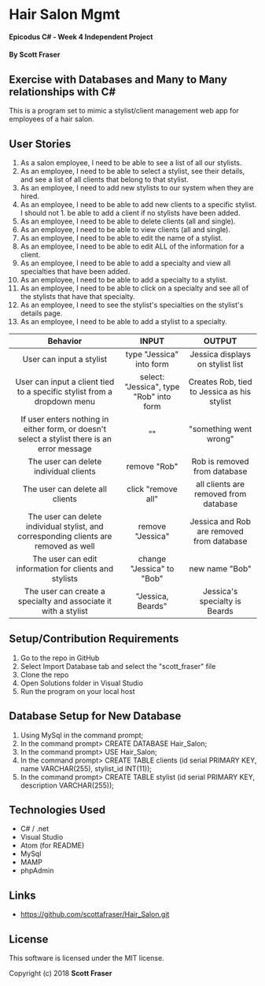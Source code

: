 # Hair Salon Mgmt

#### Epicodus C# - Week 4 Independent Project

#### By Scott Fraser

## Exercise with Databases and Many to Many relationships with C#
This is a program set to mimic a stylist/client management web app for employees of a hair salon.

## User Stories
1. As a salon employee, I need to be able to see a list of all our stylists.
1. As an employee, I need to be able to select a stylist, see their details, and see a list of all clients that belong to that stylist.
1. As an employee, I need to add new stylists to our system when they are hired.
1. As an employee, I need to be able to add new clients to a specific stylist. I should not 1. be able to add a client if no stylists have been added.
1. As an employee, I need to be able to delete clients (all and single).
1. As an employee, I need to be able to view clients (all and single).
1. As an employee, I need to be able to edit the name of a stylist.
1. As an employee, I need to be able to edit ALL of the information for a client.
1. As an employee, I need to be able to add a specialty and view all specialties that have been added.
1. As an employee, I need to be able to add a specialty to a stylist.
1. As an employee, I need to be able to click on a specialty and see all of the stylists that have that specialty.
1. As an employee, I need to see the stylist's specialties on the stylist's details page.
1. As an employee, I need to be able to add a stylist to a specialty.


| Behavior	| INPUT	| OUTPUT |
| :----------:| :-----: | :-------:|
|User can input a stylist| type "Jessica" into form | Jessica displays on stylist list |
|User can input a client tied to a specific stylist from a dropdown menu| select: "Jessica", type "Rob" into form| Creates Rob, tied to Jessica as his stylist|
|If user enters nothing in either form, or doesn't select a stylist there is an error message | "" | "something went wrong" |
|The user can delete individual clients| remove "Rob"| Rob is removed from database|
|The user can delete all clients| click "remove all"| all clients are removed from database|
|The user can delete individual stylist, and corresponding clients are removed as well| remove "Jessica"| Jessica and Rob are removed from database|
|The user can edit information for clients and stylists| change "Jessica" to "Bob" | new name "Bob"|
|The user can create a specialty and associate it with a stylist | "Jessica, Beards" | Jessica's specialty is Beards|


## Setup/Contribution Requirements

1. Go to the repo in GitHub
1. Select Import Database tab and select the "scott_fraser" file
1. Clone the repo
1. Open Solutions folder in Visual Studio
1. Run the program on your local host


## Database Setup for New Database

1. Using MySql in the command prompt;
1. In the command prompt> CREATE DATABASE Hair_Salon;
1. In the command prompt> USE Hair_Salon;
1. In the command prompt> CREATE TABLE clients (id serial PRIMARY KEY, name VARCHAR(255), stylist_id INT(11));
1. In the command prompt> CREATE TABLE stylist (id serial PRIMARY KEY, description VARCHAR(255));

## Technologies Used

* C# / .net
* Visual Studio
* Atom (for README)
* MySql
* MAMP
* phpAdmin

## Links

* https://github.com/scottafraser/Hair_Salon.git

## License

This software is licensed under the MIT license.

Copyright (c) 2018 **Scott Fraser**
